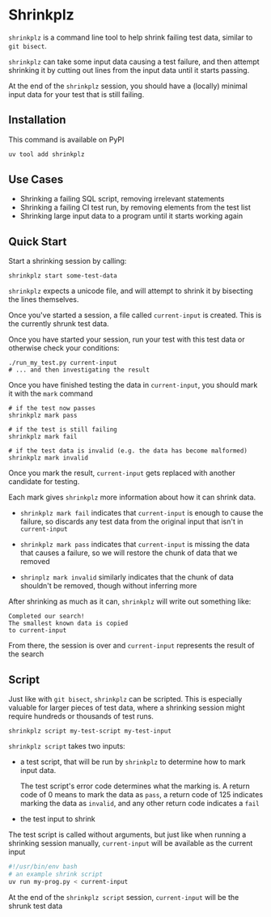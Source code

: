 Shrinkplz
=========

`shrinkplz` is a command line tool to help shrink failing test data, similar to `git bisect`.

`shrinkplz` can take some input data causing a test failure, and then attempt shrinking it by cutting out lines from the input data until it starts passing.

At the end of the `shrinkplz` session, you should have a (locally) minimal input data for your test that is still failing.

Installation
------------

This command is available on PyPI

``` sh
uv tool add shrinkplz
```

Use Cases
---------

- Shrinking a failing SQL script, removing irrelevant statements
- Shrinking a failing CI test run, by removing elements from the test list
- Shrinking large input data to a program until it starts working again


Quick Start
-----------


Start a shrinking session by calling:

    shrinkplz start some-test-data
    
`shrinkplz` expects a unicode file, and will attempt to shrink it by bisecting the lines themselves.

Once you've started a session, a file called `current-input` is created. This is the currently shrunk test data.

Once you have started your session, run your test with this test data or otherwise check your conditions:

    ./run_my_test.py current-input
    # ... and then investigating the result
    
Once you have finished testing the data in `current-input`, you should mark it with the `mark` command

    # if the test now passes
    shrinkplz mark pass 
    
    # if the test is still failing
    shrinkplz mark fail
    
    # if the test data is invalid (e.g. the data has become malformed)
    shrinkplz mark invalid
    
Once you mark the result, `current-input` gets replaced with another candidate for testing. 

Each mark gives `shrinkplz` more information about how it can shrink data.

 - `shrinkplz mark fail` indicates that `current-input` is enough to cause the failure, so discards any test data from the original input that isn't in `current-input`
   
 - `shrinkplz mark pass` indicates that `current-input` is missing the data that causes a failure, so we will restore the chunk of data that we removed
 
 - `shrinplz mark invalid` similarly indicates that the chunk of data shouldn't be removed, though without inferring more
 
 After shrinking as much as it can, `shrinkplz` will write out something like:
 
 ```
Completed our search!
The smallest known data is copied
to current-input
 ```
 
 From there, the session is over and `current-input` represents the result of the search
 
Script
------

Just like with `git bisect`, `shrinkplz` can be scripted. This is especially valuable for larger pieces of test data, where a shrinking session might require hundreds or thousands of test runs.

```
shrinkplz script my-test-script my-test-input 
```

`shrinkplz script` takes two inputs:

- a test script, that will be run by `shrinkplz` to determine how to mark input data. 
 
  The test script's error code determines what the marking is. A return code of 0 means to mark the data as `pass`, a return code of 125 indicates marking the data as `invalid`, and any other return code indicates a `fail`
  
- the test input to shrink

The test script is called without arguments, but just like when running a shrinking session manually, `current-input` will be available as the current input

```bash
#!/usr/bin/env bash
# an example shrink script
uv run my-prog.py < current-input
```

At the end of the `shrinkplz script` session, `current-input` will be the shrunk test data


